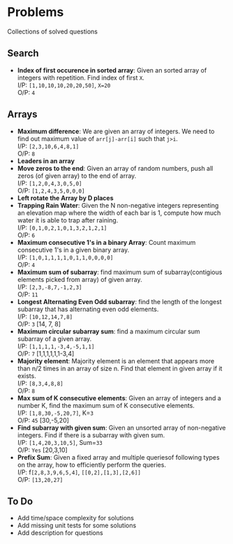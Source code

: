 # Problems
Collections of solved questions

## Search
* **Index of first occurence in sorted array**: Given an sorted array of integers with repetition. Find index of first ```X```.     
  I/P: ```[1,10,10,10,20,20,50]```, ```X=20```     
  O/P: ```4``` 

## Arrays
* **Maximum difference**: We are given an array of integers. We need to find out maximum value of ```arr[j]-arr[i]``` such that ```j>i```.     
  I/P: ```[2,3,10,6,4,8,1]```     
  O/P: ```8``` 
* **Leaders in an array**
* **Move zeros to the end**: Given an array of random numbers, push all zeros (of given array) to the end of array.     
  I/P: ```[1,2,0,4,3,0,5,0]```     
  O/P: ```[1,2,4,3,5,0,0,0]``` 
* **Left rotate the Array by D places**
* **Trapping Rain Water**: Given the N non-negative integers representing an elevation map where the width of each bar is 1, compute how much water it is able to trap after raining.  
  I/P: ```[0,1,0,2,1,0,1,3,2,1,2,1]```   
  O/P: ```6``` 
* **Maximum consecutive 1's in a binary Array**: Count maximum consecutive 1's in a given binary array.   
  I/P: ```[1,0,1,1,1,1,0,1,1,0,0,0,0]```   
  O/P: ```4``` 
* **Maximum sum of subarray**: find maximum sum of subarray(contigious elements picked from array) of given array.   
  I/P: ```[2,3,-8,7,-1,2,3]```   
  O/P: ```11``` 
* **Longest Alternating Even Odd subarray**: find the length of the longest subarray that has alternating even odd elements.    
  I/P: ```[10,12,14,7,8]```   
  O/P: ```3``` [14, 7, 8]   
* **Maximum circular subarray sum**: find a maximum circular sum subarray of a given array.  
  I/P: ```[1,1,1,1,-3,4,-5,1,1]```   
  O/P: ```7``` [1,1,1,1,1,1-3,4]   
* **Majority element**: Majority element is an element that appears more than n/2 times in an array of size n. Find that element in given array if it exists.  
  I/P: ```[8,3,4,8,8]```   
  O/P: ```8```   
* **Max sum of K consecutive elements**: Given an array of integers and a number K, find the maximum sum of K consecutive elements.      
  I/P: ```[1,8,30,-5,20,7]```, K=```3```     
  O/P: ```45``` [30,-5,20]   
* **Find subarray with given sum**: Given an unsorted array of non-negative integers. Find if there is a subarray with given sum.      
  I/P: ```[1,4,20,3,10,5]```, Sum=```33```   
  O/P: ```Yes``` [20,3,10]   
* **Prefix Sum**: Given a fixed array and multiple queriesof following types on the array, how to efficiently  perform the queries.      
  I/P: f```[2,8,3,9,6,5,4]```, ```[[0,2],[1,3],[2,6]]```  
  O/P: ```[13,20,27]```   


## To Do
* Add time/space complexity for solutions
* Add missing unit tests for some solutions
* Add description for questions
